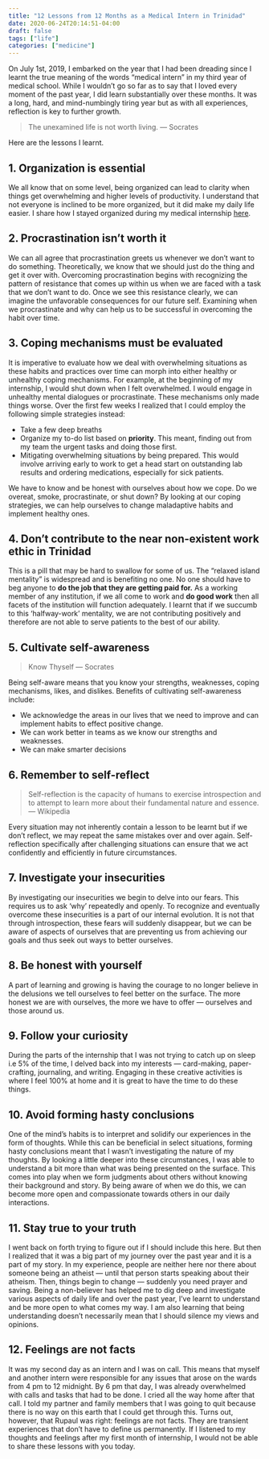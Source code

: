 ```yaml
---
title: "12 Lessons from 12 Months as a Medical Intern in Trinidad"
date: 2020-06-24T20:14:51-04:00
draft: false
tags: ["life"]
categories: ["medicine"]
---
```


On July 1st, 2019, I embarked on the year that I had been dreading since I learnt the true meaning of the words “medical intern” in my third year of medical school. While I wouldn’t go so far as to say that I loved every moment of the past year, I did learn substantially over these months. It was a long, hard, and mind-numbingly tiring year but as with all experiences, reflection is key to further growth.

> The unexamined life is not worth living. — Socrates

Here are the lessons I learnt.

## 1. Organization is essential

We all know that on some level, being organized can lead to clarity when things get overwhelming and higher levels of productivity. I understand that not everyone is inclined to be more organized, but it did make my daily life easier. I share how I stayed organized during my medical internship [here](https://www.reneesworkspace.com/posts/int_org/intern-org/).

## 2. Procrastination isn’t worth it

We can all agree that procrastination greets us whenever we don’t want to do something. Theoretically, we know that we should just do the thing and get it over with. Overcoming procrastination begins with recognizing the pattern of resistance that comes up within us when we are faced with a task that we don’t want to do. Once we see this resistance clearly, we can imagine the unfavorable consequences for our future self. Examining when we procrastinate and why can help us to be successful in overcoming the habit over time.

## 3. Coping mechanisms must be evaluated

It is imperative to evaluate how we deal with overwhelming situations as these habits and practices over time can morph into either healthy or unhealthy coping mechanisms. For example, at the beginning of my internship, I would shut down when I felt overwhelmed. I would engage in unhealthy mental dialogues or procrastinate. These mechanisms only made things worse. Over the first few weeks I realized that I could employ the following simple strategies instead:
- Take a few deep breaths
- Organize my to-do list based on **priority**. This meant, finding out from my team the urgent tasks and doing those first.
- Mitigating overwhelming situations by being prepared. This would involve arriving early to work to get a head start on outstanding lab results and ordering medications, especially for sick patients.

We have to know and be honest with ourselves about how we cope. Do we overeat, smoke, procrastinate, or shut down? By looking at our coping strategies, we can help ourselves to change maladaptive habits and implement healthy ones.

## 4. Don’t contribute to the near non-existent work ethic in Trinidad

This is a pill that may be hard to swallow for some of us. The “relaxed island mentality” is widespread and is benefiting no one. No one should have to beg anyone to **do the job that they are getting paid for.** As a working member of any institution, if we all come to work and **do good work** then all facets of the institution will function adequately. I learnt that if we succumb to this ‘halfway-work’ mentality, we are not contributing positively and therefore are not able to serve patients to the best of our ability.

## 5. Cultivate self-awareness

> Know Thyself — Socrates

Being self-aware means that you know your strengths, weaknesses, coping mechanisms, likes, and dislikes. Benefits of cultivating self-awareness include:
- We acknowledge the areas in our lives that we need to improve and can implement habits to effect positive change.
- We can work better in teams as we know our strengths and weaknesses.
- We can make smarter decisions

## 6. Remember to self-reflect

> Self-reflection is the capacity of humans to exercise introspection and to attempt to learn more about their fundamental nature and essence. — Wikipedia

Every situation may not inherently contain a lesson to be learnt but if we don’t reflect, we may repeat the same mistakes over and over again. Self-reflection specifically after challenging situations can ensure that we act confidently and efficiently in future circumstances.

## 7. Investigate your insecurities

By investigating our insecurities we begin to delve into our fears. This requires us to ask ‘why’ repeatedly and openly. To recognize and eventually overcome these insecurities is a part of our internal evolution. It is not that through introspection, these fears will suddenly disappear, but we can be aware of aspects of ourselves that are preventing us from achieving our goals and thus seek out ways to better ourselves.

## 8. Be honest with yourself

A part of learning and growing is having the courage to no longer believe in the delusions we tell ourselves to feel better on the surface. The more honest we are with ourselves, the more we have to offer — ourselves and those around us.

## 9. Follow your curiosity

During the parts of the internship that I was not trying to catch up on sleep i.e 5% of the time, I delved back into my interests — card-making, paper-crafting, journaling, and writing. Engaging in these creative activities is where I feel 100% at home and it is great to have the time to do these things.

## 10. Avoid forming hasty conclusions

One of the mind’s habits is to interpret and solidify our experiences in the form of thoughts. While this can be beneficial in select situations, forming hasty conclusions meant that I wasn’t investigating the nature of my thoughts. By looking a little deeper into these circumstances, I was able to understand a bit more than what was being presented on the surface. This comes into play when we form judgments about others without knowing their background and story. By being aware of when we do this, we can become more open and compassionate towards others in our daily interactions.

## 11. Stay true to your truth

I went back on forth trying to figure out if I should include this here. But then I realized that it was a big part of my journey over the past year and it is a part of my story. In my experience, people are neither here nor there about someone being an atheist — until that person starts speaking about their atheism. Then, things begin to change — suddenly you need prayer and saving. Being a non-believer has helped me to dig deep and investigate various aspects of daily life and over the past year, I’ve learnt to understand and be more open to what comes my way. I am also learning that being understanding doesn’t necessarily mean that I should silence my views and opinions.

## 12. Feelings are not facts

It was my second day as an intern and I was on call. This means that myself and another intern were responsible for any issues that arose on the wards from 4 pm to 12 midnight. By 6 pm that day, I was already overwhelmed with calls and tasks that had to be done. I cried all the way home after that call. I told my partner and family members that I was going to quit because there is no way on this earth that I could get through this. Turns out, however, that Rupaul was right: feelings are not facts. They are transient experiences that don’t have to define us permanently. If I listened to my thoughts and feelings after my first month of internship, I would not be able to share these lessons with you today.